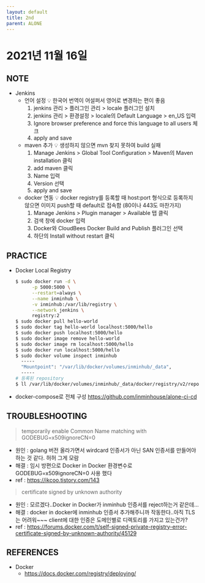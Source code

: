 ```yaml
---
layout: default
title: 2nd
parent: ALONE
---
```


# 2021년 11월 16일

## NOTE
- Jenkins
  - 언어 설정
    💡 한국어 번역이 어설퍼서 영어로 변경하는 편이 좋음
    1) jenkins 관리 > 플러그인 관리 > locale 플러그인 설치
    2) jenkins 관리 > 환경설정 > locale의 Default Language > en_US 입력
    3) Ignore browser preference and force this language to all users 체크
    4) apply and save
  - maven 추가
    💡 생성하지 않으면 mvn 찾지 못하여 build 실패
    1) Manage Jenkins > Global Tool Configuration > Maven의 Maven installation 클릭
    2) add maven 클릭
    3) Name 입력
    4) Version 선택
    5) apply and save
  - docker 연동
    💡 docker registry를 등록할 때 host:port 형식으로 등록하지 않으면 이미지 push할 때 default로 접속함 (80이나 443도 마찬가지)
    1) Manage Jenkins > Plugin manager > Available 탭 클릭
    2) 검색 창에 docker 입력
    3) Docker와 CloudBees Docker Build and Publish 플러그인 선택
    4) 하단의 Install without restart 클릭

## PRACTICE
- Docker Local Registry
  ```bash
  $ sudo docker run -d \
        -p 5000:5000 \
        --restart=always \
        --name inminhub \
        -v inminhub:/var/lib/registry \
        --network jenkins \
        registry:2
  $ sudo docker pull hello-world
  $ sudo docker tag hello-world localhost:5000/hello
  $ sudo docker push localhost:5000/hello
  $ sudo docker image remove hello-world
  $ sudo docker image rm localhost:5000/hello
  $ sudo docker run localhost:5000/hello
  $ sudo docker volume inspect inminhub
    -----
    "Mountpoint": "/var/lib/docker/volumes/inminhub/_data",
    -----
  # 등록된 repository
  $ ll /var/lib/docker/volumes/inminhub/_data/docker/registry/v2/repositories/
  ```
- docker-compose로 전체 구성
  https://github.com/inminhouse/alone-ci-cd

## TROUBLESHOOTING
> temporarily enable Common Name matching with GODEBUG=x509ignoreCN=0
- 원인 : golang 버전 올라가면서 wirdcard 인증서가 아닌 SAN 인증서를 만들어야 하는 것 같다. 허허 그게 모람
- 해결 : 임시 방편으로 Docker in Docker 환경변수로 GODEBUG=x509ignoreCN=0 사용 했다
- ref : https://ikcoo.tistory.com/143
> certificate signed by unknown authority
- 원인 : 모르겠다..Docker in Docker가 inminhub 인증서를 reject하는거 같은데...
- 해결 : docker in docker에 inminhub 인증서 추가해주니까 작동한다..아직 TLS는 어려워~~~ client에 대한 인증은 도메인별로 디렉토리를 가지고 있는건가?
- ref : https://forums.docker.com/t/self-signed-private-registry-error-certificate-signed-by-unknown-authority/45129

## REFERENCES
- Docker
  - https://docs.docker.com/registry/deploying/
